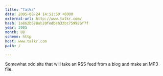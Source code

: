 ```yaml
---
title: "Talkr"
date: 2005-08-24 14:51:50 +0000
external-url: http://www.talkr.com/
hash: 1a862b570ab20fedbeb33bc759926f7f
year: 2005
month: 08
scheme: http
host: www.talkr.com
path: /

---
```


Somewhat odd site that will take an RSS feed from a blog and make an MP3 file.
